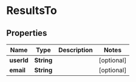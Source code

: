 
# ResultsTo

## Properties
Name | Type | Description | Notes
------------ | ------------- | ------------- | -------------
**userId** | **String** |  |  [optional]
**email** | **String** |  |  [optional]



